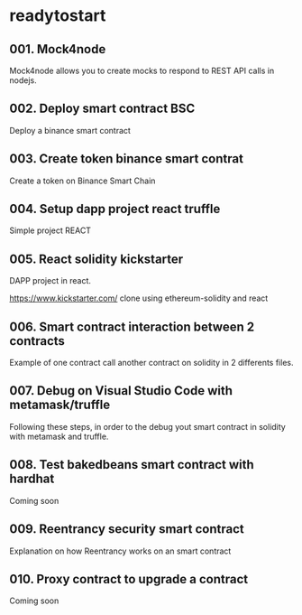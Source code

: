 # readytostart

## 001. Mock4node
Mock4node allows you to create mocks to respond to REST API calls in nodejs.

## 002. Deploy smart contract BSC
Deploy a binance smart contract

## 003. Create token binance smart contrat

Create a token on Binance Smart Chain

## 004. Setup dapp project react truffle
Simple project REACT

## 005. React solidity kickstarter
DAPP project in react. 

https://www.kickstarter.com/ clone using ethereum-solidity and react

## 006. Smart contract interaction between 2 contracts
Example of one contract call another contract on solidity in 2 differents files.

## 007. Debug on Visual Studio Code with metamask/truffle
Following these steps, in order to the debug yout smart contract in solidity with metamask and truffle.

## 008. Test bakedbeans smart contract with hardhat
Coming soon

## 009. Reentrancy security smart contract
Explanation on how Reentrancy works on an smart contract

## 010. Proxy contract to upgrade a contract
Coming soon

